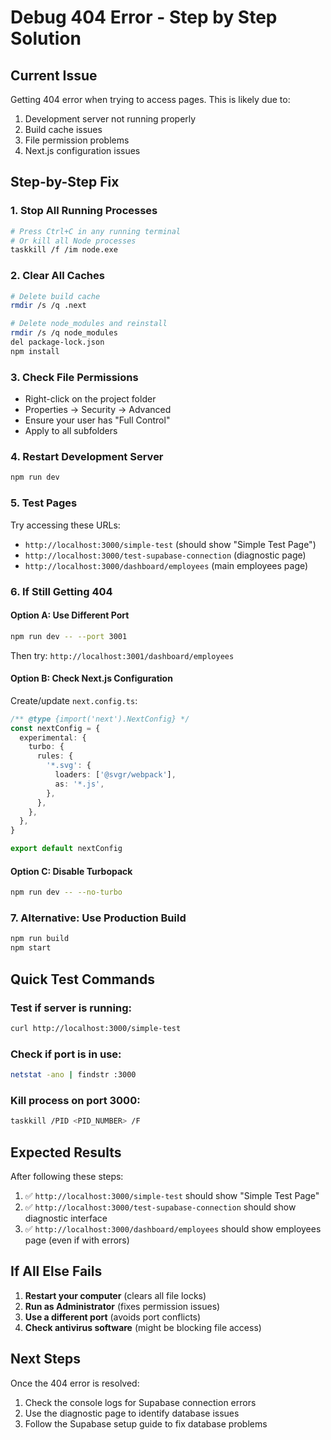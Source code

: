 # Debug 404 Error - Step by Step Solution

## Current Issue
Getting 404 error when trying to access pages. This is likely due to:
1. Development server not running properly
2. Build cache issues
3. File permission problems
4. Next.js configuration issues

## Step-by-Step Fix

### 1. Stop All Running Processes
```bash
# Press Ctrl+C in any running terminal
# Or kill all Node processes
taskkill /f /im node.exe
```

### 2. Clear All Caches
```bash
# Delete build cache
rmdir /s /q .next

# Delete node_modules and reinstall
rmdir /s /q node_modules
del package-lock.json
npm install
```

### 3. Check File Permissions
- Right-click on the project folder
- Properties → Security → Advanced
- Ensure your user has "Full Control"
- Apply to all subfolders

### 4. Restart Development Server
```bash
npm run dev
```

### 5. Test Pages
Try accessing these URLs:
- `http://localhost:3000/simple-test` (should show "Simple Test Page")
- `http://localhost:3000/test-supabase-connection` (diagnostic page)
- `http://localhost:3000/dashboard/employees` (main employees page)

### 6. If Still Getting 404

#### Option A: Use Different Port
```bash
npm run dev -- --port 3001
```
Then try: `http://localhost:3001/dashboard/employees`

#### Option B: Check Next.js Configuration
Create/update `next.config.ts`:
```typescript
/** @type {import('next').NextConfig} */
const nextConfig = {
  experimental: {
    turbo: {
      rules: {
        '*.svg': {
          loaders: ['@svgr/webpack'],
          as: '*.js',
        },
      },
    },
  },
}

export default nextConfig
```

#### Option C: Disable Turbopack
```bash
npm run dev -- --no-turbo
```

### 7. Alternative: Use Production Build
```bash
npm run build
npm start
```

## Quick Test Commands

### Test if server is running:
```bash
curl http://localhost:3000/simple-test
```

### Check if port is in use:
```bash
netstat -ano | findstr :3000
```

### Kill process on port 3000:
```bash
taskkill /PID <PID_NUMBER> /F
```

## Expected Results

After following these steps:
1. ✅ `http://localhost:3000/simple-test` should show "Simple Test Page"
2. ✅ `http://localhost:3000/test-supabase-connection` should show diagnostic interface
3. ✅ `http://localhost:3000/dashboard/employees` should show employees page (even if with errors)

## If All Else Fails

1. **Restart your computer** (clears all file locks)
2. **Run as Administrator** (fixes permission issues)
3. **Use a different port** (avoids port conflicts)
4. **Check antivirus software** (might be blocking file access)

## Next Steps

Once the 404 error is resolved:
1. Check the console logs for Supabase connection errors
2. Use the diagnostic page to identify database issues
3. Follow the Supabase setup guide to fix database problems
